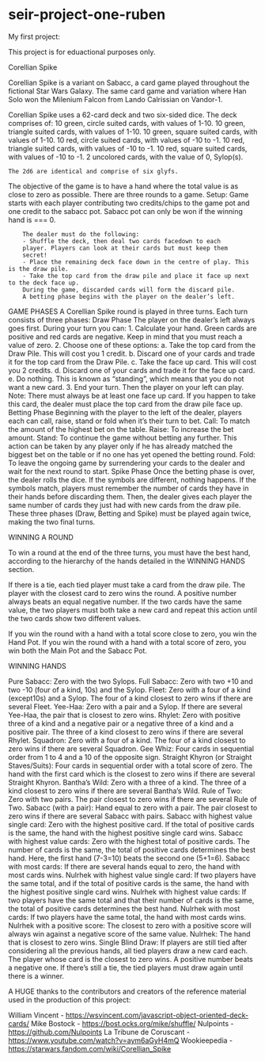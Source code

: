 # seir-project-one-ruben
My first project:

This project is for eduactional purposes only. 

Corellian Spike 

Corellian Spike is a variant on Sabacc, a card game played throughout the fictional Star Wars Galaxy. 
The same card game and variation where Han Solo won the Milenium Falcon from Lando Calrissian on Vandor-1. 

Corellian Spike uses a 62-card deck and two six-sided dice. 
The deck comprises of: 
    10 green, circle suited cards, with values of 1-10. 
    10 green, triangle suited cards, with values of 1-10. 
    10 green, square suited cards, with values of 1-10. 
    10 red, circle suited cards, with values of -10 to -1. 
    10 red, triangle suited cards, with values of -10 to -1. 
    10 red, square suited cards, with values of -10 to -1. 
    2 uncolored cards, with the value of 0, Sylop(s). 

    The 2d6 are identical and comprise of six glyfs.

    
The objective of the game is to have a hand where the total value is as close to zero as possible. 
There are three rounds to a game. 
Setup: 
    Game starts with each player contributing two credits/chips to the game pot and one credit to the sabacc pot. 
        Sabacc pot can only be won if the winning hand is === 0. 

        The dealer must do the following:
        - Shuffle the deck, then deal two cards facedown to each
        player. Players can look at their cards but must keep them
        secret!
        - Place the remaining deck face down in the centre of play. This is the draw pile.
        - Take the top card from the draw pile and place it face up next to the deck face up.
        During the game, discarded cards will form the discard pile.
        A betting phase begins with the player on the dealer’s left.
    
GAME PHASES
    A Corellian Spike round is played in three turns. Each turn consists of three phases:
        Draw Phase
            The player on the dealer’s left always goes first.
                During your turn you can:
                    1. Calculate your hand. Green cards are positive and red cards are negative. Keep in mind that you must reach a value of zero.
                    2. Choose one of these options:
                        a. Take the top card from the Draw Pile. This will cost you 1 credit.
                            b. Discard one of your cards and trade it for the top card from the Draw Pile.
                            c. Take the face up card. This will cost you 2 credits.
                            d. Discard one of your cards and trade it for the face up card.
                            e. Do nothing. This is known as “standing”, which means that you do not want a new card.
                    3. End your turn. Then the player on your left can play.
                                Note: There must always be at least one face up card. If you happen to take this card, the dealer must place the top card from the draw pile face up.
        Betting Phase
            Beginning with the player to the left of the dealer, players each can call, raise, stand or fold when it’s their turn to bet.
                Call: To match the amount of the highest bet on the table.
                Raise: To increase the bet amount.
                Stand: To continue the game without betting any further. This action can be taken by any player only if he has already matched the biggest bet on the table or if no one has yet opened the betting round.
                Fold: To leave the ongoing game by surrendering your cards to the dealer and wait for the next round to start.
        Spike Phase
            Once the betting phase is over, the dealer rolls the dice. If the symbols are different, nothing happens.
            If the symbols match, players must remember the number of cards they have in their hands before discarding them. Then, the dealer gives each player the same number of cards they just had with new cards from the draw pile.
            These three phases (Draw, Betting and Spike) must be played again twice, making the two final turns.

WINNING A ROUND

To win a round at the end of the three turns, you must have the best hand, according to the hierarchy of the hands detailed in the WINNING HANDS section.

If there is a tie, each tied player must take a card from the draw pile. The player with the closest card to zero wins the round. A positive number always beats an equal negative number. If the two cards have the same value, the two players must both take a new card and repeat this action until the two cards show two different values.

If you win the round with a hand with a total score close to zero, you win the Hand Pot.
If you win the round with a hand with a total score of zero, you win both the Main Pot and the Sabacc Pot.

WINNING HANDS

Pure Sabacc: 
    Zero with the two Sylops. 
Full Sabacc: 
    Zero with two +10 and two -10 (four of a kind, 10s) and the Sylop. 
Fleet: 
    Zero with a four of a kind (except10s) and a Sylop. The four of a kind closest to zero wins if there are several Fleet. 
Yee-Haa: 
    Zero with a pair and a Sylop. If there are several Yee-Haa, the pair that is closest to zero wins. 
Rhylet: 
    Zero with positive three of a kind and a negative pair or a negative three of a kind and a positive pair. The three of a kind closest to zero wins if there are several Rhylet.
Squadron: 
    Zero with a four of a kind. The four of a kind closest to zero wins if there are several Squadron.
Gee Whiz: 
    Four cards in sequential order from 1 to 4 and a 10 of the opposite sign.
Straight Khyron (or Straight Staves/Suits): 
    Four cards in sequential order with a total score of zero. The hand with the first card which is the closest to zero wins if there are several Straight Khyron.
Bantha’s Wild: 
    Zero with a three of a kind. The three of a kind closest to zero wins if there are several Bantha’s Wild.
Rule of Two: 
    Zero with two pairs. The pair closest to zero wins if there are several Rule of Two.
Sabacc (with a pair): 
    Hand equal to zero with a pair. The pair closest to zero wins if there are several Sabacc with pairs.
Sabacc with highest value single card: 
    Zero with the highest positive card. If the total of positive cards is the same, the hand with the highest positive single card wins.
Sabacc with highest value cards: 
    Zero with the highest total of positive cards. The number of cards is the same, the total of positive cards determines the best hand. Here, the first hand (7-3=10) beats the second one (5+1=6).
Sabacc with most cards: 
    If there are several hands equal to zero, the hand with most cards wins.
Nulrhek with highest value single card: 
    If two players have the same total, and if the total of positive cards is the same, the hand with the highest positive single card wins.
Nulrhek with highest value cards: 
    If two players have the same total and that their number of cards is the same, the total of positive cards determines the best hand.
Nulrhek with most cards: 
    If two players have the same total, the hand with most cards wins.
Nulrhek with a positive score: 
    The closest to zero with a positive score will always win against a negative score of the same value.
Nulrhek: 
    The hand that is closest to zero wins.
Single Blind Draw: 
    If players are still tied after considering all the previous hands, all tied players draw a new card each. The player whose card is the closest to zero wins. A positive number beats a negative one. If there’s still a tie, the tied players must draw again until there is a winner.



A HUGE thanks to the contributors and creators of the reference material used in the production of this project: 

William Vincent - https://wsvincent.com/javascript-object-oriented-deck-cards/
Mike Bostock - https://bost.ocks.org/mike/shuffle/
Nulpoints - https://github.com/Nulpoints
La Tribune de Coruscant - https://www.youtube.com/watch?v=aym6aGyH4mQ
Wookieepedia - https://starwars.fandom.com/wiki/Corellian_Spike